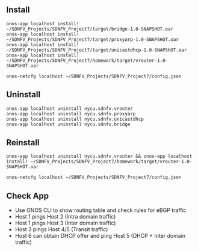 
## Install
```
onos-app localhost install! ~/SDNFV_Projects/SDNFV_Project7/target/bridge-1.0-SNAPSHOT.oar
onos-app localhost install! ~/SDNFV_Projects/SDNFV_Project7/target/proxyarp-1.0-SNAPSHOT.oar
onos-app localhost install! ~/SDNFV_Projects/SDNFV_Project7/target/unicastdhcp-1.0-SNAPSHOT.oar
onos-app localhost install! ~/SDNFV_Projects/SDNFV_Project7/homework/target/vrouter-1.0-SNAPSHOT.oar

onos-netcfg localhost ~/SDNFV_Projects/SDNFV_Project7/config.json
```
## Uninstall
```
onos-app localhost uninstall nycu.sdnfv.vrouter
onos-app localhost uninstall nycu.sdnfv.proxyarp
onos-app localhost uninstall nycu.sdnfv.unicastdhcp
onos-app localhost uninstall nycu.sdnfv.bridge
```

## Reinstall
```
onos-app localhost uninstall nycu.sdnfv.vrouter && onos-app localhost install! ~/SDNFV_Projects/SDNFV_Project7/homework/target/vrouter-1.0-SNAPSHOT.oar

onos-netcfg localhost ~/SDNFV_Projects/SDNFV_Project7/config.json
```

## Check App
- Use ONOS CLI to show routing table and check rules for eBGP traffic
- Host 1 pings Host 2 (Intra domain traffic)
- Host 1 pings Host 3 (Inter domain traffic)
- Host 3 pings Host 4/5 (Transit traffic)
- Host 6 can obtain DHCP offer and ping Host 5 (DHCP + Inter domain traffic)